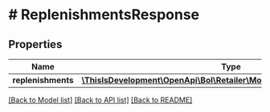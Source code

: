 # # ReplenishmentsResponse

## Properties

Name | Type | Description | Notes
------------ | ------------- | ------------- | -------------
**replenishments** | [**\ThisIsDevelopment\OpenApi\Bol\Retailer\Models\ReducedReplenishment[]**](ReducedReplenishment.md) |  |

[[Back to Model list]](../../README.md#models) [[Back to API list]](../../README.md#endpoints) [[Back to README]](../../README.md)
